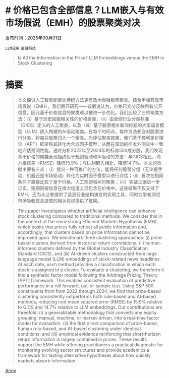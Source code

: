 # # 价格已包含全部信息？LLM嵌入与有效市场假说（EMH）的股票聚类对决

发布时间：2025年09月01日

`LLM应用` `金融科技`

> Is All the Information in the Price? LLM Embeddings versus the EMH in Stock Clustering

# 摘要

> 本文探讨人工智能能否比传统方法更有效地增强股票聚类。结合半强有效市场假说（EMH），我们展开研究——该假说认为，价格已充分反映所有公开信息，因此基于价格信息的聚类难以被进一步优化。我们比较了三种聚类方法：（i）基于历史回报相关性的价格聚类，（ii）由全球行业分类标准（GICS）定义的人工聚类，以及（iii）基于股票相关新闻标题的大型语言模型（LLM）嵌入构建的AI驱动聚类。在每个时间点，每种方法都会对股票进行分类，将每只股票归入一个聚类。为评估聚类效果，我们基于套利定价理论（APT）框架将其转化为合成因子模型，从而在滚动的样本外测试中一致地评估预测性能。通过分析2022年至2024年的标普500成分股，我们发现基于价格的聚类表现始终优于规则驱动和AI驱动的方法：与GICS相比，均方根误差（RMSE）降低15.9%；与LLM嵌入相比，降低14.7%。本文的贡献主要有三点：（i）提出一种可推广的方法，能将任何股票分组（无论是手动、机器还是市场驱动）转化为实时因子模型以进行评估；（ii）首次在相同条件下直接比较了基于价格、人工规则和AI的聚类；（iii）实证证据进一步证实，短期回报信息在很大程度上已包含在价格中。这些结果不仅支持了EMH，还为从业者提供了监测行业结构演变的实用工具，同时为学者测试市场吸收信息速度的相关假说提供了框架。

> This paper investigates whether artificial intelligence can enhance stock clustering compared to traditional methods. We consider this in the context of the semi-strong Efficient Markets Hypothesis (EMH), which posits that prices fully reflect all public information and, accordingly, that clusters based on price information cannot be improved upon. We benchmark three clustering approaches: (i) price-based clusters derived from historical return correlations, (ii) human-informed clusters defined by the Global Industry Classification Standard (GICS), and (iii) AI-driven clusters constructed from large language model (LLM) embeddings of stock-related news headlines. At each date, each method provides a classification in which each stock is assigned to a cluster. To evaluate a clustering, we transform it into a synthetic factor model following the Arbitrage Pricing Theory (APT) framework. This enables consistent evaluation of predictive performance in a roll forward, out-of-sample test. Using S&P 500 constituents from from 2022 through 2024, we find that price-based clustering consistently outperforms both rule-based and AI-based methods, reducing root mean squared error (RMSE) by 15.9% relative to GICS and 14.7% relative to LLM embeddings. Our contributions are threefold: (i) a generalizable methodology that converts any equity grouping: manual, machine, or market-driven, into a real-time factor model for evaluation; (ii) the first direct comparison of price-based, human rule-based, and AI-based clustering under identical conditions; and (iii) empirical evidence reinforcing that short-horizon return information is largely contained in prices. These results support the EMH while offering practitioners a practical diagnostic for monitoring evolving sector structures and provide academics a framework for testing alternative hypotheses about how quickly markets absorb information.

[Arxiv](https://arxiv.org/abs/2509.01590)